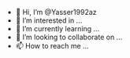 - 👋 Hi, I’m @Yasser1992az
- 👀 I’m interested in ...
- 🌱 I’m currently learning ...
- 💞️ I’m looking to collaborate on ...
- 📫 How to reach me ...

<!---
Yasser1992az/Yasser1992az is a ✨ special ✨ repository because its `README.md` (this file) appears on your GitHub profile.
You can click the Preview link to take a look at your changes.
--->
